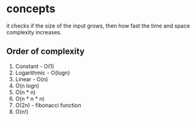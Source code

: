 # concepts

it checks if the size of the input grows, then how fast the time and space complexity increases.

## Order of complexity

1. Constant - O(1)
2. Logarithmic - O(logn)
3. Linear - O(n)
4. O(n logn)
5. O(n * n)
6. O(n * n * n)
7. O(2n) - fibonacci function
7. O(n!)